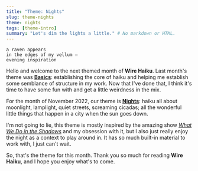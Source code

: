 ```yaml
---
title: "Theme: Nights"
slug: theme-nights
theme: nights
tags: [theme-intro]
summary: "Let's dim the lights a little." # No markdown or HTML.
---
```


```
a raven appears
in the edges of my vellum —
evening inspiration
```

Hello and welcome to the next themed month of **Wire Haiku**.
Last month's theme was **[Basics][1]**: establishing the core of haiku and helping me establish some semblance of structure in my work.
Now that I've done that, I think it's time to have some fun with and get a little weirdness in the mix.

For the month of November 2022, our theme is **[Nights][2]**: haiku all about moonlight, lamplight, quiet streets, screaming cicadas; all the wonderful little things that happen in a city when the sun goes down.

I'm not going to lie, this theme is mostly inspired by the amazing show *[What We Do in the Shadows][3]* and my obsession with it, but I also just really enjoy the night as a context to play around in.
It has so much built-in material to work with, I just can't wait.

So, that's the theme for this month. Thank you so much for reading **Wire Haiku**, and I hope you enjoy what's to come.

[1]: /theme/basics/
[2]: /theme/nights/
[3]: https://en.wikipedia.org/wiki/What_We_Do_in_the_Shadows_(TV_series)
